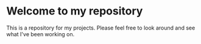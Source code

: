 # Welcome to my repository

This is a repository for my projects. Please feel free to look around and see what I've been working on.
